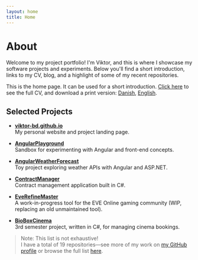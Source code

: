 ```yaml
---
layout: home
title: Home
---
```


# About

Welcome to my project portfolio! I'm Viktor, and this is where I showcase my software projects and experiments. Below you'll find a short introduction, links to my CV, blog, and a highlight of some of my recent repositories.

This is the home page. It can be used for a short introduction. [Click here](cv) to see the full CV, and download a print version: [Danish](assets/files/cv-da.pdf), [English](assets/files/cv-en.pdf). 
<!-- The theme also ships with a blog: [click here](posts) to scroll posts from the most recent.  -->


<!-- Finally, [click here](404) to see a page that can't be found.

By default, the theme only contains these few pages in order to stay lean and flexible. However, it can be easily extended to accommodate more pages, [collections](https://jekyllrb.com/docs/collections/), [categories, and tags](https://jekyllrb.com/docs/posts/#tags-and-categories).

Ut enim ad minim veniam, quis nostrud exercitation ullamco laboris nisi ut aliquip ex ea commodo consequat. Duis aute irure dolor in reprehenderit in voluptate velit esse cillum dolore eu fugiat nulla pariatur. Excepteur sint occaecat cupidatat non proident, sunt in culpa qui officia deserunt mollit anim id est laborum. -->

## Selected Projects

- **[viktor-bd.github.io](https://github.com/viktor-bd/viktor-bd.github.io)**  
  My personal website and project landing page.

- **[AngularPlayground](https://github.com/viktor-bd/AngularPlayground)**  
  Sandbox for experimenting with Angular and front-end concepts.

- **[AngularWeatherForecast](https://github.com/viktor-bd/AngularWeatherForecast)**  
  Toy project exploring weather APIs with Angular and ASP.NET.

- **[ContractManager](https://github.com/viktor-bd/ContractManager)**  
  Contract management application built in C#.

- **[EveRefineMaster](https://github.com/viktor-bd/EveRefineMaster)**  
  A work-in-progress tool for the EVE Online gaming community (WIP, replacing an old unmaintained tool).

- **[BioBoxCinema](https://github.com/viktor-bd/BioBoxCinema)**  
  3rd semester project, written in C#, for managing cinema bookings.

> Note: This list is not exhaustive!  
> I have a total of 19 repositories—see more of my work on [my GitHub profile](https://github.com/viktor-bd?tab=repositories) or browse the full list [here](https://github.com/search?q=user:viktor-bd&sort=updated&order=desc&type=Repositories).

<!-- Below is a list of blog posts included for illustrative purposes. Make sure to delete or modify them before deploying your website.

{% include archive.html %} -->